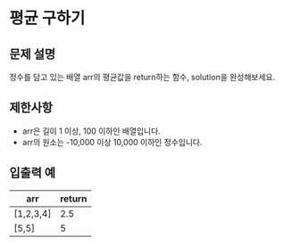 # 평균 구하기
## 문제 설명
정수를 담고 있는 배열 arr의 평균값을 return하는 함수, solution을 완성해보세요.

## 제한사항
* arr은 길이 1 이상, 100 이하인 배열입니다.
* arr의 원소는 -10,000 이상 10,000 이하인 정수입니다.

## 입출력 예

|arr	|return|
|---|---|
|[1,2,3,4]	|2.5|
|[5,5]|	5|